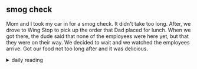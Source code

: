 ## smog check

Mom and I took my car in for a smog check. It didn't take too long. After, we drove to Wing Stop to pick up the order that Dad placed for lunch. When we got there, the dude said that none of the employees were here yet, but that they were on their way. We decided to wait and we watched the employees arrive. Got our food not too long after and it was delicious.

<details markdown="1">
<summary>daily reading</summary>

| {{ page.date | date: "%B %-d, %Y" }} |
| :-------------: |
| [Ex. 25; John 4; Prov. 1; 2 Cor. 13]({% link _Bible/Bible-year-2.md %}) |
| [BC 27]({% link _bc/bc-month-1.md %}) |
| [The Apostles' Creed](https://threeforms.org/the-apostles-creed/) |

</details>